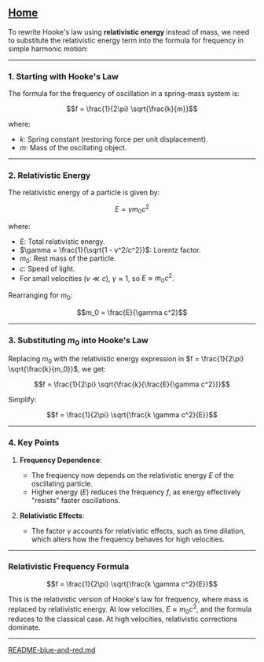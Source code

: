 [Home](https://t2m.io/VwvDcuw)
---

To rewrite Hooke's law using **relativistic energy** instead of mass, we need to substitute the relativistic energy term into the formula for frequency in simple harmonic motion:

---

### **1. Starting with Hooke's Law**
The formula for the frequency of oscillation in a spring-mass system is:

$$f = \frac{1}{2\pi} \sqrt{\frac{k}{m}}$$

where:
- $k$: Spring constant (restoring force per unit displacement).
- $m$: Mass of the oscillating object.

---

### **2. Relativistic Energy**
The relativistic energy of a particle is given by:

$$E = \gamma m_0 c^2$$

where:
- $E$: Total relativistic energy.
- $\gamma = \frac{1}{\sqrt{1 - v^2/c^2}}$: Lorentz factor.
- $m_0$: Rest mass of the particle.
- $c$: Speed of light.
- For small velocities ($v \ll c$), $\gamma \approx 1$, so $E \approx m_0 c^2$.

Rearranging for $m_0$:

$$m_0 = \frac{E}{\gamma c^2}$$

---

### **3. Substituting $m_0$ into Hooke's Law**
Replacing $m_0$ with the relativistic energy expression in $f = \frac{1}{2\pi} \sqrt{\frac{k}{m_0}}$, we get:

$$f = \frac{1}{2\pi} \sqrt{\frac{k}{\frac{E}{\gamma c^2}}}$$

Simplify:

$$f = \frac{1}{2\pi} \sqrt{\frac{k \gamma c^2}{E}}$$

---

### **4. Key Points**
1. **Frequency Dependence**:
   - The frequency now depends on the relativistic energy $E$ of the oscillating particle.
   - Higher energy ($E$) reduces the frequency $f$, as energy effectively "resists" faster oscillations.

2. **Relativistic Effects**:
   - The factor $\gamma$ accounts for relativistic effects, such as time dilation, which alters how the frequency behaves for high velocities.

---

### **Relativistic Frequency Formula**
$$f = \frac{1}{2\pi} \sqrt{\frac{k \gamma c^2}{E}}$$

This is the relativistic version of Hooke's law for frequency, where mass is replaced by relativistic energy. At low velocities, $E \approx m_0 c^2$, and the formula reduces to the classical case. At high velocities, relativistic corrections dominate.


---

[README-blue-and-red.md](https://t2m.io/BgeZyAW)
